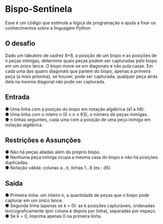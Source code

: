 # Bispo-Sentinela
Esse é um código que estimula a lógica de programação e ajuda a fixar os conhecimentos sobre a linguagem Python

## O desafio
Dado um tabuleiro de xadrez 8×8, a posição de um bispo e as posições de n peças inimigas,
determine quais peças podem ser capturadas pelo bispo em um único lance. O bispo move-se
em diagonais e não pula casas. Em cada uma das quatro diagonais que partem do bispo,
apenas a primeira peça (a mais próxima), se houver, pode ser capturada; qualquer peça atrás
dela na mesma diagonal não pode ser capturada.

## Entrada
● Uma linha com a posição do bispo em notação algébrica (a1 a h8).\
● Uma linha com o inteiro n (0 ≤ n ≤ 63), o número de peças inimigas.\
● n linhas seguintes, cada uma com a posição de uma peça inimiga em notação
algébrica.

## Restrições e Assunções
● Não há peças aliadas além do próprio bispo. \
● Nenhuma peça inimiga ocupa a mesma casa do bispo e não há posições duplicadas.\
● Notação válida: colunas a...h, linhas 1...8 (ex.: d5).

## Saída
● Primeira linha: um inteiro k, a quantidade de peças que o bispo pode capturar em um
único lance.\
● Segunda linha (apenas se k > 0): as k posições capturáveis, ordenadas
lexicograficamente (por coluna e depois por linha), separadas por espaço.\
● Se k = 0, imprima apenas 0 na primeira linha.

